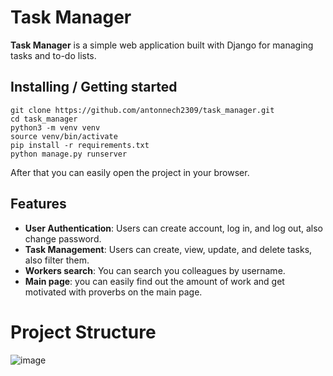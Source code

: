 # Task Manager

**Task Manager** is a simple web application built with Django for managing tasks and to-do lists.

## Installing / Getting started

```shell
git clone https://github.com/antonnech2309/task_manager.git
cd task_manager
python3 -m venv venv
source venv/bin/activate
pip install -r requirements.txt
python manage.py runserver
```

After that you can easily open the project in your browser.

## Features

- **User Authentication**: Users can create account, log in, and log out, also change password.
- **Task Management**: Users can create, view, update, and delete tasks, also filter them.
- **Workers search**: You can search you colleagues by username.
- **Main page**: you can easily find out the amount of work and get motivated with proverbs on the main page.

# Project Structure
![image](https://github.com/antonnech2309/task_manager/assets/67696009/0d2b84d4-9cd7-4edf-a249-0de657e86d87)
